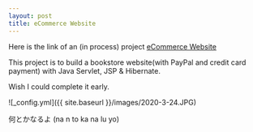 ```yaml
---
layout: post
title: eCommerce Website
---
```


Here is the link of an (in process) project [eCommerce Website](https://github.com/Aa1024xx/Build-an-eCommerce-Website-Bookstore-Website-Project)

This project is to build a bookstore website(with PayPal and credit card payment) with Java Servlet, JSP & Hibernate.

Wish I could complete it early.

![_config.yml]({{ site.baseurl }}/images/2020-3-24.JPG)

何とかなるよ (na n to ka na lu yo)
